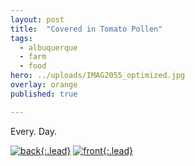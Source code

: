 ```yaml
---
layout: post
title:  "Covered in Tomato Pollen"
tags:
  - albuquerque
  - farm
  - food
hero: ../uploads/IMAG2055_optimized.jpg
overlay: orange
published: true

---
```


Every. Day.

[![back](../uploads/IMAG2055_optimized.jpg){:.lead}](../uploads/IMAG2055.jpg)
[![front](../uploads/IMAG2059_optimized.jpg){:.lead}](../uploads/IMAG2059.jpg)
